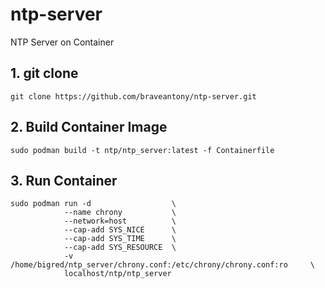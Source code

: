 # ntp-server
NTP Server on Container

## 1. git clone
```
git clone https://github.com/braveantony/ntp-server.git
```

## 2. Build Container Image
```
sudo podman build -t ntp/ntp_server:latest -f Containerfile
```

## 3. Run Container
```
sudo podman run -d                  \
            --name chrony           \
            --network=host          \
            --cap-add SYS_NICE      \
            --cap-add SYS_TIME      \
            --cap-add SYS_RESOURCE  \
            -v /home/bigred/ntp_server/chrony.conf:/etc/chrony/chrony.conf:ro     \
            localhost/ntp/ntp_server
```
